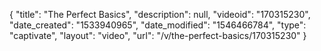 {
    "title": "The Perfect Basics",
    "description": null,
    "videoid": "170315230",
    "date_created": "1533940965",
    "date_modified": "1546466784",
    "type": "captivate",
    "layout": "video",
    "url": "\/v\/the-perfect-basics\/170315230"
}